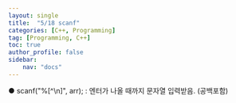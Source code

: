 ```yaml
---
layout: single
title:  "5/18 scanf"
categories: [C++, Programming]
tag: [Programming, C++]
toc: true
author_profile: false
sidebar:
    nav: "docs"
---
```


● scanf("%[^\n]", arr); : 엔터가 나올 때까지 문자열 입력받음. (공백포함)
